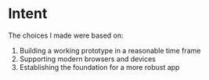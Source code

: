 # Intent
The choices I made were based on:
1. Building a working prototype in a reasonable time frame
2. Supporting modern browsers and devices
3. Establishing the foundation for a more robust app